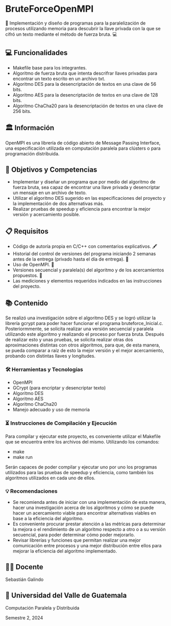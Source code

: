 # BruteForceOpenMPI
🫳 Implementación y diseño de programas para la paralelización de procesos utilizando memoria para descubrir la llave privada con la que se cifró un texto mediante el método de fuerza bruta. 💻 

## 💻 Funcionalidades
- Makefile base para los integrantes.
- Algoritmo de fuerza bruta que intenta descrifrar llaves privadas para encontrar un texto escrito en un archivo txt.
- Algoritmo DES para la desencriptación de textos en una clave de 56 bits.
- Algoritmo AES para la desencriptación de textos en una clave de 128 bits.
- Algoritmo ChaCha20 para la desencriptación de textos en una clave de 256 bits.

## 🏛️ Información
OpenMPI es una librería de código abierto de Message Passing Interface, una especificación utilizada en computación paralela para clústers o para programación distribuida.

## 🎯 Objetivos y Competencias
- Implementar y diseñar un programa que por medio del algoritmo de fuerza bruta, sea capaz de encontrar una llave privada y desencriptar un mensaje en un archivo de texto.
- Utilizar el algoritmo DES sugerido en las especificaciones del proyecto y la implementación de dos alternativas más.
- Realizar pruebas de speedup y eficiencia para encontrar la mejor versión y acercamiento posible.

## 📋 Requisitos
- Código de autoría propia en C/C++ con comentarios explicativos. 🖋️
- Historial del control de versiones del programa iniciando 2 semanas antes de la entrega (privado hasta el día de entrega). 📂
- Uso de OpenMPI. 🚀
- Versiones secuencial y paralela(s) del algoritmo y de los acercamientos propuestos. 🔄
- Las mediciones y elementos requeridos indicados en las instrucciones del proyecto.

## 📚 Contenido
Se realizó una investigación sobre el algoritmo DES y se logró utilizar la librería gcrypt para poder hacer funcionar el programa bruteforce_Inicial.c. Posteriormmente, se solicita realizar una versión secuencial
y paralela utilizando este algoritmo y realizando el proceso por fuerza bruta. Después de realizar esto y unas pruebas, se solicita realizar otras dos aproximaciones distintas con otros algoritmos, para que,
de esta manera, se pueda comparar a raíz de esto la mejor versión y el mejor acercamiento, probando con distintas llaves y longitudes.

### 🛠️ Herramientas y Tecnologías
- OpenMPI
- GCrypt (para encriptar y desencriptar texto)
- Algoritmo DES
- Algoritmo AES
- Algoritmo ChaCha20
- Manejo adecuado y uso de memoria

### ⏳ Instrucciones de Compilación y Ejecución
Para compilar y ejecutar este proyecto, es conveniente utilizar el Makefile que se encuentra entre los archivos del mismo. Utilizando los comandos:

- make
- make run

Serán capaces de poder compilar y ejecutar uno por uno los programas utilizados para las pruebas de speedup y eficiencia, como también los algoritmos utilizados en cada uno de ellos.

### 💡 Recomendaciones
- Se recomienda antes de iniciar con una implementación de esta manera, hacer una investigación acerca de los algoritmos y cómo se puede hacer un acercamiento viable para encontrar alternativas viables en base a la eficiencia del algoritmo.
- Es conveniente procurar prestar atención a las métricas para determinar la mejora o el rendimiento de un algoritmo respecto a otro o a su versión secuencial, para poder determinar cómo poder mejorarlo.
- Revisar librerías y funciones que permitan realizar una mejor comunicación entre procesos y una mejor distribución entre ellos para mejorar la eficiencia del algoritmo implementado.



## 👨‍🏫 Docente
Sebastián Galindo

## 🏫 Universidad del Valle de Guatemala
Computación Paralela y Distribuida

Semestre 2, 2024
